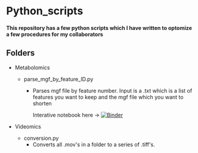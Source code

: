 # Python_scripts
#### This repository has a few python scripts which I have written to optomize a few procedures for my collaborators

## Folders
- Metabolomics
  - parse_mgf_by_feature_ID.py
    - Parses mgf file by feature number. Input is a .txt which is a list of features you want to keep and the mgf file which you want to shorten
      
      Interative notebook here -> [![Binder](https://mybinder.org/badge_logo.svg)](https://mybinder.org/v2/gh/Zquinlan/Python_scripts/HEAD?filepath=Metabalomics%2FFBMN_parse_mgf_by_ID.ipynb)


- Videomics
  - conversion.py
    - Converts all .mov's in a folder to a series of .tiff's. 
